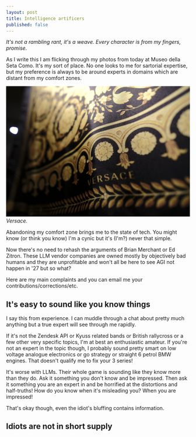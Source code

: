 ```yaml
---
layout: post
title: Intelligence artificers
published: false
---
```

*It's not a rambling rant, it's a weave. Every character is from my fingers, promise.*

As I write this I am flicking through my photos from today at Museo della Seta Como. It's my sort of place. No one looks to me for sartorial expertise, but my preference is always to be around experts in domains which are distant from my comfort zones.

![Versace.](/public/img/versace.jpeg)
*Versace.*

Abandoning my comfort zone brings me to the state of tech. You might know (or think you know) I'm a cynic<!--excerpt-end--> but it's (I'm?) never that simple.

Now there's no need to rehash the arguments of Brian Merchant or Ed Zitron. These LLM vendor companies are owned mostly by objectively bad humans and they are unprofitable and won't all be here to see AGI not happen in '27 but so what?

Here are my main complaints and you can email me your contributions/corrections/etc.

## It's easy to sound like you know things

I say this from experience. I can muddle through a chat about pretty much anything but a true expert will see through me rapidly.

If it's not the Zendesk API or Kyuss related bands or British rallycross or a few other very specific topics, I'm at best an enthusiastic amateur. If you're not an expert in the topic though, I probably sound pretty smart on low voltage analogue electronics or go strategy or straight 6 petrol BMW engines. That doesn't qualify me to fix your 3 series!

It's worse with LLMs. Their whole game is sounding like they know more than they do. Ask it something you don't know and be impressed. Then ask it something you are an expert in and be horrified at the distortions and half-truths! How do you know when it's misleading you? When you are impressed!

That's okay though, even the idiot's bluffing contains information. 

## Idiots are not in short supply

